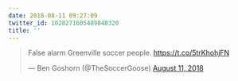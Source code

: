 ```yaml
---
date: 2018-08-11 09:27:09
twitter_id: 1028271605489848320
title: ''
---
```


<blockquote class="twitter-tweet"><p lang="en" dir="ltr">False alarm Greenville soccer people. <a href="https://t.co/5trKhohjFN">https://t.co/5trKhohjFN</a></p>&mdash; Ben Goshorn (@TheSoccerGoose) <a href="https://twitter.com/TheSoccerGoose/status/1028252415877939200?ref_src=twsrc%5Etfw">August 11, 2018</a></blockquote>
<script async src="https://platform.twitter.com/widgets.js" charset="utf-8"></script>
